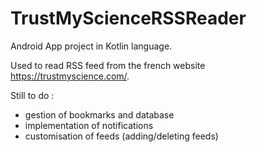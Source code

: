 ﻿# TrustMyScienceRSSReader
Android App project in Kotlin language.

Used to read RSS feed from the french website https://trustmyscience.com/.

Still to do :
- gestion of bookmarks and database
- implementation of notifications
- customisation of feeds (adding/deleting feeds)
